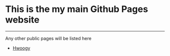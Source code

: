 # This is the my main Github Pages website
---
Any other public pages will be listed here
<ul>
  <li><a href="https://electroshahs.github.io/">Hwoogy</a></li>
</ul>
